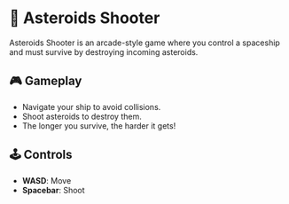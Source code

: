 # 🚀 Asteroids Shooter

Asteroids Shooter is an arcade-style game where you control a spaceship and must survive by destroying incoming asteroids.

## 🎮 Gameplay
- Navigate your ship to avoid collisions.
- Shoot asteroids to destroy them.
- The longer you survive, the harder it gets!

## 🕹️ Controls
- **WASD**: Move  
- **Spacebar**: Shoot  
